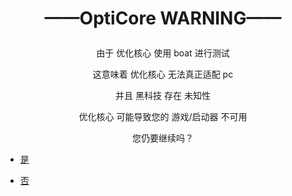 # <p align="center">——OptiCore WARNING——</p>

<p align="center">由于 优化核心 使用 boat 进行测试</p>
<p align="center">这意味着 优化核心 无法真正适配 pc</p>
<p align="center">并且 黑科技 存在 未知性</p>
<p align="center">优化核心 可能导致您的 游戏/启动器 不可用</p>
<p align="center">您仍要继续吗？</p>

- [是](pc.md)

- [否](platform.md)

⠀  
⠀  
⠀  
⠀  
⠀  
⠀  
⠀  
⠀⠀  
⠀  
⠀  
⠀⠀  
⠀  
⠀  
⠀⠀  
⠀  
⠀  
⠀⠀  
⠀  
⠀  
⠀⠀  
⠀  
⠀  
⠀⠀  
⠀  
⠀  
⠀⠀  
⠀  
⠀  
⠀⠀  
⠀  
⠀  
⠀⠀  
⠀  
⠀  
⠀⠀  
⠀  
⠀  
⠀⠀  
⠀  
⠀  
⠀⠀  
⠀  
⠀  
⠀⠀  
⠀  
⠀  
⠀⠀  
⠀  
⠀  
⠀⠀  
⠀  
⠀  
⠀⠀  
⠀  
⠀  
⠀⠀  
⠀  
⠀  
⠀⠀  
⠀  
⠀  
⠀⠀  
⠀  
⠀  
⠀⠀  
⠀  
⠀  
⠀⠀  
⠀  
⠀  
⠀⠀  
⠀  
⠀  
⠀⠀  
⠀  
⠀  
⠀⠀  
⠀  
⠀  
⠀⠀  
⠀  
⠀  
⠀⠀  
⠀  
⠀  
⠀⠀  
⠀  
⠀  
⠀⠀  
⠀  
⠀  
⠀⠀  
⠀  
⠀  
⠀⠀  
⠀  
⠀  
⠀⠀  
⠀  
⠀  
⠀⠀  
⠀  
⠀  
⠀⠀  
⠀  
⠀  
⠀⠀  
⠀  
⠀  
⠀⠀  
⠀  
⠀  
⠀⠀  
⠀  
⠀  
⠀⠀  
⠀  
⠀  
⠀⠀  
⠀  
⠀  
⠀⠀  
⠀  
⠀  
⠀⠀  
⠀  
⠀  
⠀⠀  
⠀  
⠀  
⠀⠀  
⠀  
⠀  
⠀⠀  
⠀  
⠀  
⠀⠀  
⠀  
⠀  
⠀⠀  
⠀  
⠀  
⠀⠀  
⠀  
⠀  
⠀⠀  
⠀  
⠀  
⠀⠀  
⠀  
⠀  
⠀⠀  
⠀  
⠀  
⠀⠀  
⠀  
⠀  
⠀⠀  
⠀  
⠀  
⠀⠀  
⠀  
⠀  
⠀⠀  
⠀  
⠀  
⠀⠀  
⠀  
⠀  
⠀⠀  
⠀  
⠀  
⠀⠀  
⠀  
⠀  
⠀⠀  
⠀  
⠀  
⠀⠀  
⠀  
⠀  
⠀⠀  
⠀  
⠀  
⠀⠀  
⠀  
⠀  
⠀⠀  
⠀  
⠀  
⠀⠀  
⠀  
⠀  
⠀⠀  
⠀  
⠀  
⠀⠀  
⠀  
⠀  
⠀⠀  
⠀  
⠀  
⠀⠀  
⠀  
⠀  
⠀⠀  
⠀  
⠀  
⠀⠀  
⠀  
⠀  
⠀⠀  
⠀  
⠀  
⠀⠀  
⠀  
⠀  
⠀⠀  
⠀  
⠀  
⠀⠀  
⠀  
⠀  
⠀⠀  
⠀  
⠀  
⠀⠀  
⠀  
⠀  
⠀⠀  
⠀  
⠀  
⠀⠀  
⠀  
⠀  
⠀⠀  
⠀  
⠀  
⠀⠀  
⠀  
⠀  
⠀⠀  
⠀  
⠀  
⠀⠀  
⠀  
⠀  
⠀⠀  
⠀  
⠀  
⠀⠀  
⠀  
⠀  
⠀⠀  
⠀  
⠀  
⠀⠀  
⠀  
⠀  
⠀⠀  
⠀  
⠀  
⠀⠀  
⠀  
⠀  
⠀⠀  
⠀  
⠀  
⠀⠀  
⠀  
⠀  
⠀⠀  
⠀  
⠀  
⠀⠀  
⠀  
⠀  
⠀⠀  
⠀  
⠀  
⠀⠀  
⠀  
⠀  
⠀⠀  
⠀  
⠀  
⠀⠀  
⠀  
⠀  
⠀⠀  
⠀  
⠀  
⠀⠀  
⠀  
⠀  
⠀⠀  
⠀  
⠀  
⠀⠀  
⠀  
⠀  
⠀⠀  
⠀  
⠀  
⠀⠀  
⠀  
⠀  
⠀⠀  
⠀  
⠀  
⠀⠀  
⠀  
⠀  
⠀⠀  
⠀  
⠀  
⠀⠀  
⠀  
⠀  
⠀⠀  
⠀  
⠀  
⠀⠀  
⠀  
⠀  
⠀⠀  
⠀  
⠀  
⠀⠀  
⠀  
⠀  
⠀⠀  
⠀  
⠀  
⠀⠀  
⠀  
⠀  
⠀⠀  
⠀  
⠀  
⠀⠀  
⠀  
⠀  
⠀⠀  
⠀  
⠀  
⠀⠀  
⠀  
⠀  
⠀⠀  
⠀  
⠀  
⠀⠀  
⠀  
⠀  
⠀⠀  
⠀  
⠀  
⠀⠀  
⠀  
⠀  
⠀⠀  
⠀  
⠀  
⠀⠀  
⠀  
⠀  
⠀⠀  
⠀  
⠀  
⠀⠀  
⠀  
⠀  
⠀⠀  
⠀  
⠀  
⠀⠀  
⠀  
⠀  
⠀⠀  
⠀  
⠀  
⠀⠀  
⠀  
⠀  
⠀⠀  
⠀  
⠀  
⠀⠀  
⠀  
⠀  
⠀⠀  
⠀  
⠀  
⠀⠀  
⠀  
⠀  
⠀⠀  
⠀  
⠀  
⠀⠀  
⠀  
⠀  
⠀⠀  
⠀  
⠀  
⠀⠀  
⠀  
⠀  
⠀⠀  
⠀  
⠀  
⠀⠀  
⠀  
⠀  
⠀⠀  
⠀  
⠀  
⠀⠀  
⠀  
⠀  
⠀⠀  
⠀  
⠀  
⠀⠀  
⠀  
⠀  
⠀⠀  
⠀  
⠀  
⠀⠀  
⠀  
⠀  
⠀⠀  
⠀  
⠀  
⠀⠀  
⠀  
⠀  
⠀⠀  
⠀  
⠀  
⠀⠀  
⠀  
⠀  
⠀⠀  
⠀  
⠀  
⠀⠀  
⠀  
⠀  
⠀⠀  
⠀  
⠀  
⠀⠀  
⠀  
⠀  
⠀⠀  
⠀  
⠀  
⠀⠀  
⠀  
⠀  
⠀⠀  
⠀  
⠀  
⠀⠀  
⠀  
⠀  
⠀⠀  
⠀  
⠀  
⠀⠀  
⠀  
⠀  
⠀⠀  
⠀  
⠀  
⠀⠀  
⠀  
⠀  
⠀⠀  
⠀  
⠀  
⠀⠀  
⠀  
⠀  
⠀⠀  
⠀  
⠀  
⠀⠀  
⠀  
⠀  
⠀⠀  
⠀  
⠀  
⠀⠀  
⠀  
⠀  
⠀⠀  
⠀  
⠀  
⠀⠀  
⠀  
⠀  
⠀⠀  
⠀  
⠀  
⠀⠀  
⠀  
⠀  
⠀⠀  
⠀  
⠀  
⠀⠀  
⠀  
⠀  
⠀⠀  
⠀  
⠀  
⠀⠀  
⠀  
⠀  
⠀⠀  
⠀  
⠀  
⠀⠀  
⠀  
⠀  
⠀⠀  
⠀  
⠀  
⠀⠀  
⠀  
⠀  
⠀⠀  
⠀  
⠀  
⠀⠀  
⠀  
⠀  
⠀⠀  
⠀  
⠀  
⠀⠀  
⠀  
⠀  
⠀⠀  
⠀  
⠀  
⠀⠀  
⠀  
⠀  
⠀⠀  
⠀  
⠀  
⠀⠀  
⠀  
⠀  
⠀⠀  
⠀  
⠀  
⠀⠀  
⠀  
⠀  
⠀⠀  
⠀  
⠀  
⠀⠀  
⠀  
⠀  
⠀⠀  
⠀  
⠀  
⠀⠀  
⠀  
⠀  
⠀⠀  
⠀  
⠀  
⠀⠀  
⠀  
⠀  
⠀⠀  
⠀  
⠀  
⠀⠀  
⠀  
⠀  
⠀⠀  
⠀  
⠀  
⠀⠀  
⠀  
⠀  
⠀⠀  
⠀  
⠀  
⠀⠀  
⠀  
⠀  
⠀⠀  
⠀  
⠀  
⠀⠀  
⠀  
⠀  
⠀⠀  
⠀  
⠀  
⠀⠀  
⠀  
⠀  
⠀⠀  
⠀  
⠀  
⠀⠀  
⠀  
⠀  
⠀⠀  
⠀  
⠀  
⠀⠀  
⠀  
⠀  
⠀⠀  
⠀  
⠀  
⠀⠀  
⠀  
⠀  
⠀⠀  
⠀  
⠀  
⠀⠀  
⠀  
⠀  
⠀⠀  
⠀  
⠀  
⠀⠀  
⠀  
⠀  
⠀⠀  
⠀  
⠀  
⠀⠀  
⠀  
⠀  
⠀⠀  
⠀  
⠀  
⠀⠀  
⠀  
⠀  
⠀⠀  
⠀  
⠀  
⠀⠀  
⠀  
⠀  
⠀⠀  
⠀  
⠀  
⠀⠀  
⠀  
⠀  
⠀⠀  
⠀  
⠀  
⠀⠀  
⠀  
⠀  
⠀⠀  
⠀  
⠀  
⠀⠀  
⠀  
⠀  
⠀⠀  
⠀  
⠀  
⠀⠀  
⠀  
⠀  
⠀⠀  
⠀  
⠀  
⠀⠀  
⠀  
⠀  
⠀⠀  
⠀  
⠀  
⠀⠀  
⠀  
⠀  
⠀⠀  
⠀  
⠀  
⠀⠀  
⠀  
⠀  
⠀⠀  
⠀  
⠀  
⠀⠀  
⠀  
⠀  
⠀⠀  
⠀  
⠀  
⠀⠀  
⠀  
⠀  
⠀⠀  
⠀  
⠀  
⠀⠀  
⠀  
⠀  
⠀⠀  
⠀  
⠀  
⠀⠀  
⠀  
⠀  
⠀⠀  
⠀  
⠀  
⠀⠀  
⠀  
⠀  
⠀⠀  
⠀  
⠀  
⠀⠀  
⠀  
⠀  
⠀⠀  
⠀  
⠀  
⠀⠀  
⠀  
⠀  
⠀⠀  
⠀  
⠀  
⠀⠀  
⠀  
⠀  
⠀⠀  
⠀  
⠀  
⠀⠀  
⠀  
⠀  
⠀⠀  
⠀  
⠀  
⠀⠀  
⠀  
⠀  
⠀⠀  
⠀  
⠀  
⠀⠀  
⠀  
⠀  
⠀⠀  
⠀  
⠀  
⠀⠀  
⠀  
⠀  
⠀⠀  
⠀  
⠀  
⠀⠀  
⠀  
⠀  
⠀⠀  
⠀  
⠀  
⠀⠀  
⠀  
⠀  
⠀⠀  
⠀  
⠀  
⠀⠀  
⠀  
⠀  
⠀⠀  
⠀  
⠀  
⠀⠀  
⠀  
⠀  
⠀⠀  
⠀  
⠀  
⠀⠀  
⠀  
⠀  
⠀⠀  
⠀  
⠀  
⠀⠀  
⠀  
⠀  
⠀⠀  
⠀  
⠀  
⠀⠀  
⠀  
⠀  
⠀⠀  
⠀  
⠀  
⠀⠀  
⠀  
⠀  
⠀⠀  
⠀  
⠀  
⠀⠀  
⠀  
⠀  
⠀⠀  
⠀  
⠀  
⠀⠀  
⠀  
⠀  
⠀⠀  
⠀  
⠀  
⠀⠀  
⠀  
⠀  
⠀⠀  
⠀  
⠀  
⠀⠀  
⠀  
⠀  
⠀⠀  
⠀  
⠀  
⠀⠀  
⠀  
⠀  
⠀⠀  
⠀  
⠀  
⠀⠀  
⠀  
⠀  
⠀⠀  
⠀  
⠀  
⠀⠀  
⠀  
⠀  
⠀⠀  
⠀  
⠀  
⠀⠀  
⠀  
⠀  
⠀⠀  
⠀  
⠀  
⠀⠀  
⠀  
⠀  
⠀⠀  
⠀  
⠀  
⠀⠀  
⠀  
⠀  
⠀⠀  
⠀  
⠀  
⠀⠀  
⠀  
⠀  
⠀⠀  
⠀  
⠀  
⠀⠀  
⠀  
⠀  
⠀⠀  
⠀  
⠀  
⠀⠀  
⠀  
⠀  
⠀⠀  
⠀  
⠀  
⠀⠀  
⠀  
⠀  
⠀⠀  
⠀  
⠀  
⠀⠀  
⠀  
⠀  
⠀⠀  
⠀  
⠀  
⠀⠀  
⠀  
⠀  
⠀⠀  
⠀  
⠀  
⠀⠀  
⠀  
⠀  
⠀⠀  
⠀  
⠀  
⠀⠀  
⠀  
⠀  
⠀⠀  
⠀  
⠀  
⠀⠀  
⠀  
⠀  
⠀⠀  
⠀  
⠀  
⠀⠀  
⠀  
⠀  
⠀⠀  
⠀  
⠀  
⠀⠀  
⠀  
⠀  
⠀⠀  
⠀  
⠀  
⠀⠀  
⠀  
⠀  
⠀⠀  
⠀  
⠀  
⠀⠀  
⠀  
⠀  
⠀⠀  
⠀  
⠀  
⠀⠀  
⠀  
⠀  
⠀⠀  
⠀  
⠀  
⠀⠀  
⠀  
⠀  
⠀⠀  
⠀  
⠀  
⠀⠀  
⠀  
⠀  
⠀⠀  
⠀  
⠀  
⠀⠀  
⠀  
⠀  
⠀⠀  
⠀  
⠀  
⠀⠀  
⠀  
⠀  
⠀⠀  
⠀  
⠀  
⠀⠀  
⠀  
⠀  
⠀⠀  
⠀  
⠀  
⠀⠀  
⠀  
⠀  
⠀⠀  
⠀  
⠀  
⠀⠀  
⠀  
⠀  
⠀⠀  
⠀  
⠀  
[![](egg.jpg)](https://vdse.bdstatic.com/192d9a98d782d9c74c96f09db9378d93.mp4)
作者留言:"优化核心 对于 PC 的 兼容性 并不低  
多数是 无法修复 针对于 PC 的 Bug 与 错误"